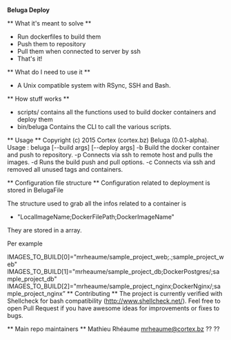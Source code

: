**Beluga Deploy**

** What it's meant to solve **
  - Run dockerfiles to build them
  - Push them to repository
  - Pull them when connected to server by ssh
  - That's it!

** What do I need to use it **
  - A Unix compatible system with RSync, SSH and Bash.

** How stuff works **

  - scripts/ contains all the functions used to build docker containers and deploy them
  - bin/beluga Contains the CLI to call the various scripts.
  
** Usage **
Copyright (c) 2015 Cortex (cortex.bz)
Beluga (0.0.1-alpha). Usage :
beluga [--build args] [--deploy args]
-b Build the docker container and push to repository.
-p Connects via ssh to remote host and pulls the images.
-d Runs the build push and pull options.
-c Connects via ssh and removed all unused tags and containers.

** Configuration file structure **
Configuration related to deployment is stored in BelugaFile

The structure used to grab all the infos related to a container is

* "LocalImageName;DockerFilePath;DockerImageName"

They are stored in a array.

Per example

IMAGES_TO_BUILD[0]="mrheaume/sample_project_web;.;sample_project_web"
IMAGES_TO_BUILD[1]="mrheaume/sample_project_db;DockerPostgres/;sample_project_db"
IMAGES_TO_BUILD[2]="mrheaume/sample_project_nginx;DockerNginx/;sample_project_nginx”
** Contributing **
The project is currently verified with Shellcheck for bash compatibility (http://www.shellcheck.net/).
Feel free to open Pull Request if you have awesome ideas for improvements or fixes to bugs.

** Main repo maintainers **
Mathieu Rhéaume <mrheaume@cortex.bz>
??
??

